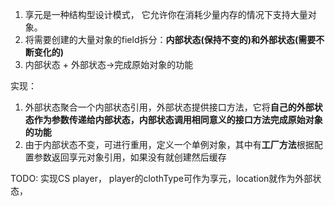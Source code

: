1. 享元是一种结构型设计模式， 它允许你在消耗少量内存的情况下支持大量对象。
2. 将需要创建的大量对象的field拆分：**内部状态(保持不变的)**和**外部状态(需要不断变化的)**
3. 内部状态 + 外部状态->完成原始对象的功能

实现：
1. 外部状态聚合一个内部状态引用，外部状态提供接口方法，它将**自己的外部状态作为参数传递给内部状态，内部状态调用相同意义的接口方法完成原始对象的功能**
2. 由于内部状态不变，可进行重用，定义一个单例对象，其中有**工厂方法**根据配置参数返回享元对象引用，如果没有就创建然后缓存

TODO: 实现CS player， player的clothType可作为享元，location就作为外部状态，